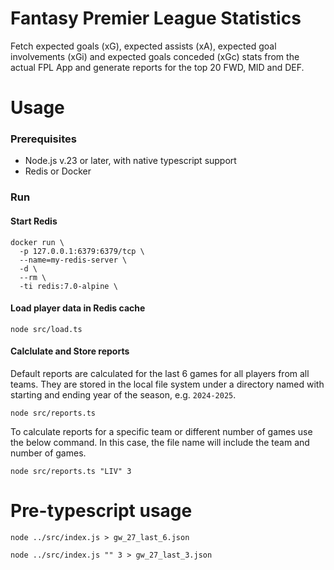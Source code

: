 # Fantasy Premier League Statistics

Fetch expected goals (xG), expected assists (xA), expected goal involvements (xGi) and expected goals conceded (xGc) stats from the actual FPL App and generate reports for the top 20 FWD, MID and DEF.

# Usage

### Prerequisites

- Node.js v.23 or later, with native typescript support
- Redis or Docker

### Run

#### Start Redis

```
docker run \
  -p 127.0.0.1:6379:6379/tcp \
  --name=my-redis-server \
  -d \
  --rm \
  -ti redis:7.0-alpine \
```

#### Load player data in Redis cache

```
node src/load.ts
```

#### Calclulate and Store reports
Default reports are calculated for the last 6 games for all players from all teams. They are stored in the local file system under a directory named with starting and ending year of the season, e.g. `2024-2025`.
```
node src/reports.ts
```

To calculate reports for a specific team or different number of games use the below command. In this case, the file name will include the team and number of games.
```
node src/reports.ts "LIV" 3
```

# Pre-typescript usage

`node ../src/index.js > gw_27_last_6.json`

`node ../src/index.js "" 3 > gw_27_last_3.json`
